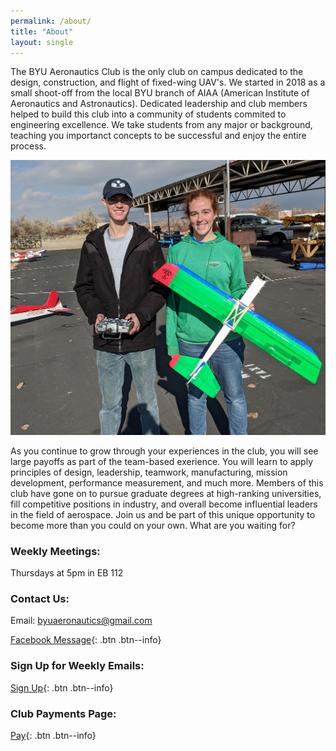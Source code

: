 ```yaml
---
permalink: /about/
title: "About"
layout: single
---
```


The BYU Aeronautics Club is the only club on campus dedicated to the design, construction, and flight of fixed-wing UAV's. We started in 2018 as a small shoot-off from the local BYU branch of AIAA (American Institute of Aeronautics and Astronautics). Dedicated leadership and club members helped to build this club into a community of students commited to engineering excellence. We take students from any major or background, teaching you importanct concepts to be successful and enjoy the entire process. 

![alt text](../assets/images/About_Photo.jpg)

As you continue to grow through your experiences in the club, you will see large payoffs as part of the team-based exerience. You will learn to apply principles of design, leadership, teamwork, manufacturing, mission development, performance measurement, and much more. Members of this club have gone on to pursue graduate degrees at high-ranking universities, fill competitive positions in industry, and overall become influential leaders in the field of aerospace. Join us and be part of this unique opportunity to become more than you could on your own. What are you waiting for?

### Weekly Meetings: 
Thursdays at 5pm in EB 112

### Contact Us:
Email: byuaeronautics@gmail.com

[Facebook Message](<facebook.com/BYUAeronautics>){: .btn .btn--info}

### Sign Up for Weekly Emails:
[Sign Up](<http://eepurl.com/do8S9T>){: .btn .btn--info}

### Club Payments Page:
[Pay](<https://commerce.cashnet.com/webcaroc>){: .btn .btn--info}
